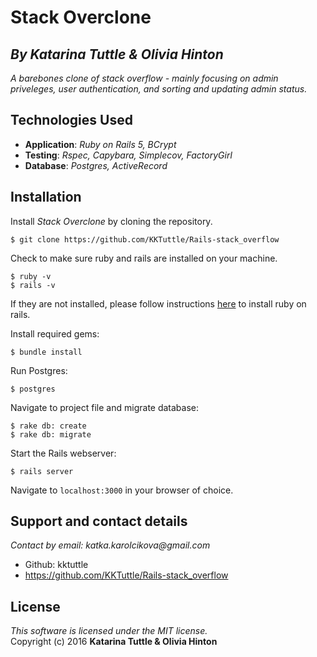 #  Stack Overclone
## *By Katarina Tuttle & Olivia Hinton*

_A barebones clone of stack overflow - mainly focusing on admin priveleges, user authentication, and sorting and updating admin status._

## Technologies Used

* **Application**: *Ruby on Rails 5, BCrypt*<br>
* **Testing**: *Rspec, Capybara, Simplecov, FactoryGirl*<br>
* **Database**: *Postgres, ActiveRecord*

Installation
------------

Install *Stack Overclone* by cloning the repository.  
```
$ git clone https://github.com/KKTuttle/Rails-stack_overflow
```

Check to make sure ruby and rails are installed on your machine.  
```
$ ruby -v
$ rails -v
```
If they are not installed, please follow instructions [here](http://guides.rubyonrails.org/getting_started.html#installing-rails) to install ruby on rails.

Install required gems:
```
$ bundle install
```

Run Postgres:
```
$ postgres
```

Navigate to project file and migrate database:
```
$ rake db: create
$ rake db: migrate
```

Start the Rails webserver:
```
$ rails server
```

Navigate to `localhost:3000` in your browser of choice.

## Support and contact details

_Contact by email: katka.karolcikova@gmail.com_
* Github: kktuttle
* https://github.com/KKTuttle/Rails-stack_overflow
  

License
-------
_This software is licensed under the MIT license._<br>
Copyright (c) 2016 **Katarina Tuttle & Olivia Hinton**
